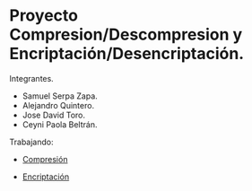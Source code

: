 # Proyecto Compresion/Descompresion y Encriptación/Desencriptación.

Integrantes.
- Samuel Serpa Zapa.
- Alejandro Quintero.
- Jose David Toro.
- Ceyni Paola Beltrán.


Trabajando:

- [Compresión](https://github.com/CeyniPBH/callSystem_SO_P1/tree/main/compresion)

- [Encriptación](https://github.com/CeyniPBH/callSystem_SO_P1/tree/main/Encriptacion)
